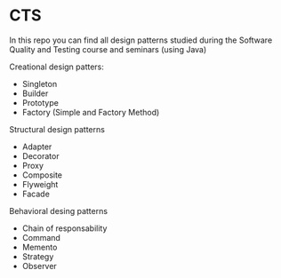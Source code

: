 # CTS
 In this repo you can find all design patterns studied during the Software Quality and Testing course and seminars (using Java) <br>
 
 
 Creational design patters: <br>
 - Singleton <br>
 - Builder <br>
 - Prototype <br>
 - Factory (Simple and Factory Method) <br>


 Structural design patterns <br>
 - Adapter <br>
 - Decorator <br>
 - Proxy <br>
 - Composite <br>
 - Flyweight <br>
 - Facade <br>


 Behavioral desing patterns <br>
 - Chain of responsability <br>
 - Command <br>
 - Memento <br>
 - Strategy <br>
 - Observer
